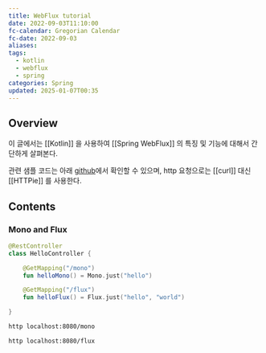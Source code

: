 ```yaml
---
title: WebFlux tutorial
date: 2022-09-03T11:10:00
fc-calendar: Gregorian Calendar
fc-date: 2022-09-03
aliases: 
tags:
  - kotlin
  - webflux
  - spring
categories: Spring
updated: 2025-01-07T00:35
---
```


## Overview

이 글에서는 [[Kotlin]] 을 사용하여 [[Spring WebFlux]] 의 특징 및 기능에 대해서 간단하게 살펴본다.

관련 샘플 코드는 아래 [github](https://github.com/songkg7/kotlin-practice/tree/main/spring-webflux)에서 확인할 수 있으며, http 요청으로는 [[curl]] 대신 [[HTTPie]] 를 사용한다.
 
## Contents

### Mono and Flux

```kotlin
@RestController
class HelloController {

    @GetMapping("/mono")
    fun helloMono() = Mono.just("hello")

    @GetMapping("/flux")
    fun helloFlux() = Flux.just("hello", "world")

} 
```

```bash
http localhost:8080/mono
```

```bash
http localhost:8080/flux
```
